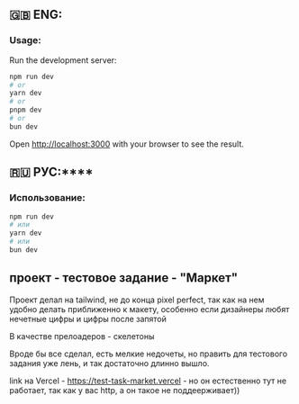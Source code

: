 ## **🇬🇧 ENG:**

### Usage:

Run the development server:

```bash
npm run dev
# or
yarn dev
# or
pnpm dev
# or
bun dev
```

Open [http://localhost:3000](http://localhost:3000) with your browser to see the result.


## 🇷🇺 РУС:****

### Использование:

```bash
npm run dev
# или
yarn dev
# или
bun dev
```

## проект - тестовое задание - "Маркет"

Проект делал на tailwind, не до конца pixel perfect,  так как на нем удобно делать  приближенно к макету,
особенно если дизайнеры любят нечетные цифры и цифры после запятой

В качестве прелоадеров - скелетоны

Вроде бы все сделал, есть мелкие недочеты, но править для тестового задания уже лень, и так достаточно длинно вышло.

link на Vercel - https://test-task-market.vercel - но он естественно тут не работает, так как у вас http, a он такое не поддеерживает))
